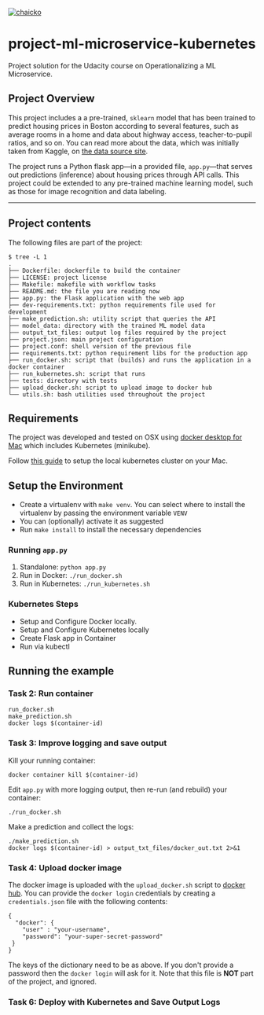 [![chaicko](https://circleci.com/gh/chaicko/project-ml-microservice-kubernetes.svg?style=svg)](https://circleci.com/gh/chaicko/project-ml-microservice-kubernetes)

# project-ml-microservice-kubernetes

Project solution for the Udacity course on Operationalizing a ML Microservice.

## Project Overview

This project includes a a pre-trained, `sklearn` model that has been trained to predict housing prices in Boston according to several features, such as average rooms in a home and data about highway access, teacher-to-pupil ratios, and so on. You can read more about the data, which was initially taken from Kaggle, on [the data source site](https://www.kaggle.com/c/boston-housing). 

The project runs a Python flask app—in a provided file, `app.py`—that serves out predictions (inference) about housing prices through API calls. This project could be extended to any pre-trained machine learning model, such as those for image recognition and data labeling.

---

## Project contents

The following files are part of the project:

```
$ tree -L 1
.
├── Dockerfile: dockerfile to build the container
├── LICENSE: project license
├── Makefile: makefile with workflow tasks
├── README.md: the file you are reading now
├── app.py: the Flask application with the web app
├── dev-requirements.txt: python requirements file used for development
├── make_prediction.sh: utility script that queries the API
├── model_data: directory with the trained ML model data
├── output_txt_files: output log files required by the project
├── project.json: main project configuration
├── project.conf: shell version of the previous file
├── requirements.txt: python requirement libs for the production app
├── run_docker.sh: script that (builds) and runs the application in a docker container
├── run_kubernetes.sh: script that runs
├── tests: directory with tests
├── upload_docker.sh: script to upload image to docker hub
└── utils.sh: bash utilities used throughout the project
```

## Requirements

The project was developed and tested on OSX using [docker desktop for Mac](https://docs.docker.com/docker-for-mac/install/) which includes Kubernetes (minikube).

Follow [this guide](https://docs.docker.com/docker-for-mac/install/) to setup the local kubernetes cluster on your Mac.

## Setup the Environment

* Create a virtualenv with `make venv`. 
You can select where to install the virtualenv by passing the environment variable `VENV`
* You can (optionally) activate it as suggested
* Run `make install` to install the necessary dependencies

### Running `app.py`

1. Standalone:  `python app.py`
2. Run in Docker:  `./run_docker.sh`
3. Run in Kubernetes:  `./run_kubernetes.sh`

### Kubernetes Steps

* Setup and Configure Docker locally.
* Setup and Configure Kubernetes locally
* Create Flask app in Container
* Run via kubectl

## Running the example

### Task 2: Run container

```
run_docker.sh
make_prediction.sh
docker logs $(container-id)
```

### Task 3: Improve logging and save output

Kill your running container:

```
docker container kill $(container-id)
```

Edit `app.py` with more logging output, then re-run (and rebuild) your container:

```
./run_docker.sh
```

Make a prediction and collect the logs:

```
./make_prediction.sh
docker logs $(container-id) > output_txt_files/docker_out.txt 2>&1
```

### Task 4: Upload docker image

The docker image is uploaded with the `upload_docker.sh` script to [docker hub](https://hub.docker.com/).
You can provide the `docker login` credentials by creating a `credentials.json` file with the following contents:

```
{
  "docker": {
    "user" : "your-username",
    "password": "your-super-secret-password"
 }
}
```

The keys of the dictionary need to be as above. If you don't provide a password then the `docker login` will ask for it. Note that this file is **NOT** part of the project, and ignored.

### Task 6: Deploy with Kubernetes and Save Output Logs


